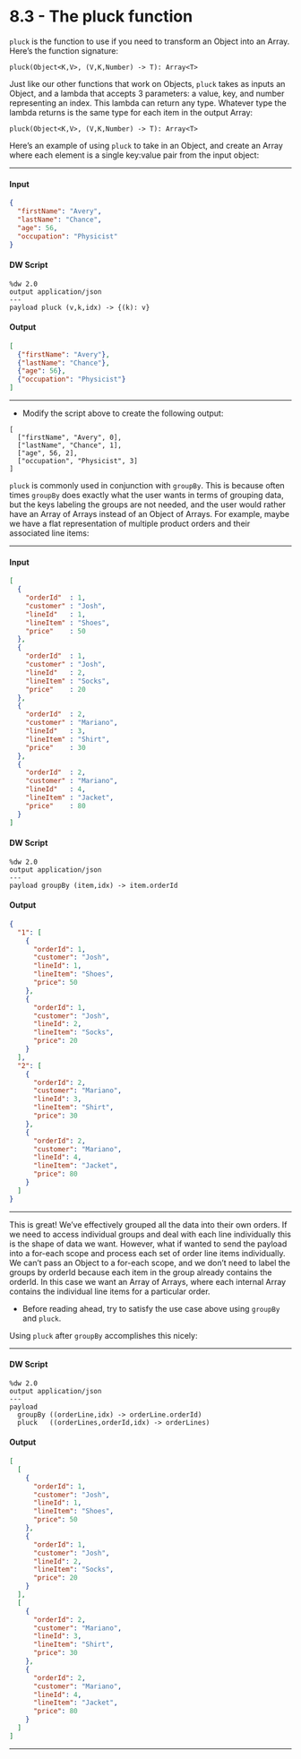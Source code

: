# 8.3 - The pluck function
`pluck` is the function to use if you need to transform an Object into an Array. Here’s the function signature:

```
pluck(Object<K,V>, (V,K,Number) -> T): Array<T>
```

Just like our other functions that work on Objects, `pluck` takes as inputs an Object, and a lambda that accepts 3 parameters: a value, key, and number representing an index. This lambda can return any type. Whatever type the lambda returns is the same type for each item in the output Array:

```
pluck(Object<K,V>, (V,K,Number) -> T): Array<T>
```

Here’s an example of using `pluck` to take in an Object, and create an Array where each element is a single key:value pair from the input object:

---
#### Input
```json
{
  "firstName": "Avery",
  "lastName": "Chance",
  "age": 56,
  "occupation": "Physicist"
}
```
#### DW Script
```dw
%dw 2.0
output application/json
---
payload pluck (v,k,idx) -> {(k): v}
```
#### Output
```json
[
  {"firstName": "Avery"},
  {"lastName": "Chance"},
  {"age": 56},
  {"occupation": "Physicist"}
]
```
---

- Modify the script above to create the following output:
```
[
  ["firstName", "Avery", 0],
  ["lastName", "Chance", 1],
  ["age", 56, 2],
  ["occupation", "Physicist", 3]
]
```
`pluck` is commonly used in conjunction with `groupBy`. This is because often times `groupBy` does exactly what the user wants in terms of grouping data, but the keys labeling the groups are not needed, and the user would rather have an Array of Arrays instead of an Object of Arrays. For example, maybe we have a flat representation of multiple product orders and their associated line items:

---
#### Input
```json
[
  {
    "orderId"  : 1,
    "customer" : "Josh",
    "lineId"   : 1,
    "lineItem" : "Shoes",
    "price"    : 50
  },
  {
    "orderId"  : 1,
    "customer" : "Josh",
    "lineId"   : 2,
    "lineItem" : "Socks",
    "price"    : 20
  },
  {
    "orderId"  : 2,
    "customer" : "Mariano",
    "lineId"   : 3,
    "lineItem" : "Shirt",
    "price"    : 30
  },
  {
    "orderId"  : 2,
    "customer" : "Mariano",
    "lineId"   : 4,
    "lineItem" : "Jacket",
    "price"    : 80
  }
]
```
#### DW Script
```dw
%dw 2.0
output application/json
---
payload groupBy (item,idx) -> item.orderId
```
#### Output
```json
{
  "1": [
    {
      "orderId": 1,
      "customer": "Josh",
      "lineId": 1,
      "lineItem": "Shoes",
      "price": 50
    },
    {
      "orderId": 1,
      "customer": "Josh",
      "lineId": 2,
      "lineItem": "Socks",
      "price": 20
    }
  ],
  "2": [
    {
      "orderId": 2,
      "customer": "Mariano",
      "lineId": 3,
      "lineItem": "Shirt",
      "price": 30
    },
    {
      "orderId": 2,
      "customer": "Mariano",
      "lineId": 4,
      "lineItem": "Jacket",
      "price": 80
    }
  ]
}
```
---

This is great! We’ve effectively grouped all the data into their own orders. If we need to access individual groups and deal with each line individually this is the shape of data we want. However, what if wanted to send the payload into a for-each scope and process each set of order line items individually. We can’t pass an Object to a for-each scope, and we don’t need to label the groups by orderId because each item in the group already contains the orderId. In this case we want an Array of Arrays, where each internal Array contains the individual line items for a particular order.

- Before reading ahead, try to satisfy the use case above using `groupBy` and `pluck`.

Using `pluck` after `groupBy` accomplishes this nicely:

---
#### DW Script
```dw
%dw 2.0
output application/json
---
payload
  groupBy ((orderLine,idx) -> orderLine.orderId)
  pluck   ((orderLines,orderId,idx) -> orderLines)
```
#### Output
```json
[
  [
    {
      "orderId": 1,
      "customer": "Josh",
      "lineId": 1,
      "lineItem": "Shoes",
      "price": 50
    },
    {
      "orderId": 1,
      "customer": "Josh",
      "lineId": 2,
      "lineItem": "Socks",
      "price": 20
    }
  ],
  [
    {
      "orderId": 2,
      "customer": "Mariano",
      "lineId": 3,
      "lineItem": "Shirt",
      "price": 30
    },
    {
      "orderId": 2,
      "customer": "Mariano",
      "lineId": 4,
      "lineItem": "Jacket",
      "price": 80
    }
  ]
]
```
---
